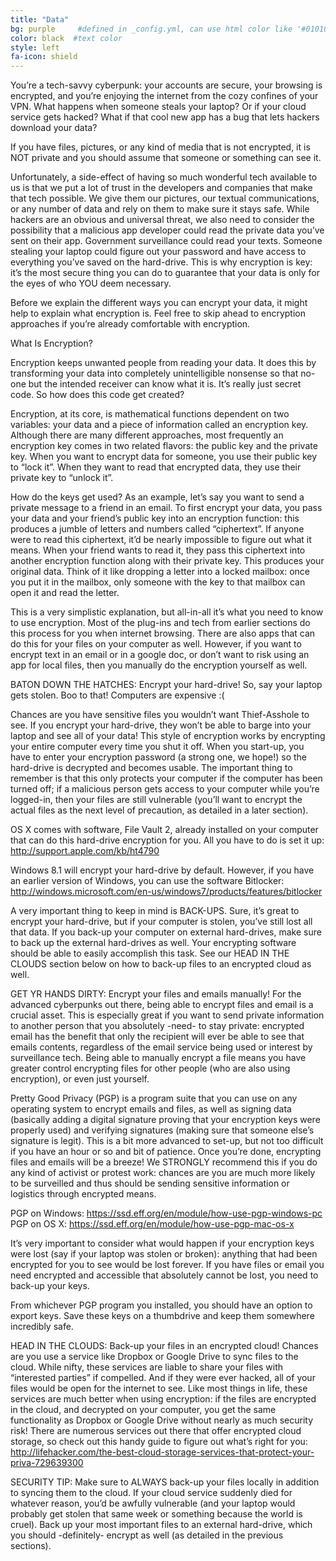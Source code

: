 ```yaml
---
title: "Data"
bg: purple     #defined in _config.yml, can use html color like '#010101'
color: black  #text color
style: left
fa-icon: shield
---
```


You’re a tech-savvy cyberpunk: your accounts are secure, your browsing is encrypted, and you’re enjoying the internet from the cozy confines of your VPN. What happens when someone steals your laptop? Or if your cloud service gets hacked? What if that cool new app has a bug that lets hackers download your data?

If you have files, pictures, or any kind of media that is not encrypted, it is NOT private and you should assume that someone or something can see it.

Unfortunately, a side-effect of having so much wonderful tech available to us is that we put a lot of trust in the developers and companies that make that tech possible. We give them our pictures, our textual communications, or any number of data and rely on them to make sure it stays safe. While hackers are an obvious and universal threat, we also need to consider the possibility that a malicious app developer could read the private data you’ve sent on their app. Government surveillance could read your texts. Someone stealing your laptop could figure out your password and have access to everything you’ve saved on the hard-drive. This is why encryption is key: it’s the most secure thing you can do to guarantee that your data is only for the eyes of who YOU deem necessary.

Before we explain the different ways you can encrypt your data, it might help to explain what encryption is. Feel free to skip ahead to encryption approaches if you’re already comfortable with encryption.

What Is Encryption?


Encryption keeps unwanted people from reading your data. It does this by transforming your data into completely unintelligible nonsense so that no-one but the intended receiver can know what it is. It’s really just secret code. So how does this code get created?

Encryption, at its core, is mathematical functions dependent on two variables: your data and a piece of information called an encryption key. Although there are many different approaches, most frequently an encryption key comes in two related flavors: the public key and the private key. When you want to encrypt data for someone, you use their public key to “lock it”. When they want to read that encrypted data, they use their private key to “unlock it”.

How do the keys get used? As an example, let’s say you want to send a private message to a friend in an email. To first encrypt your data, you pass your data and your friend’s public key into an encryption function: this produces a jumble of letters and numbers called “ciphertext”. If anyone were to read this ciphertext, it’d be nearly impossible to figure out what it means. When your friend wants to read it, they pass this ciphertext into another encryption function along with their private key. This produces your original data. Think of it like dropping a letter into a locked mailbox: once you put it in the mailbox, only someone with the key to that mailbox can open it and read the letter.

This is a very simplistic explanation, but all-in-all it’s what you need to know to use encryption. Most of the plug-ins and tech from earlier sections do this process for you when internet browsing. There are also apps that can do this for your files on your computer as well. However, if you want to encrypt text in an email or in a google doc, or don’t want to risk using an app for local files, then you manually do the encryption yourself as well.

BATON DOWN THE HATCHES: Encrypt your hard-drive!
So, say your laptop gets stolen. Boo to that! Computers are expensive :(

Chances are you have sensitive files you wouldn’t want Thief-Asshole to see. If you encrypt your hard-drive, they won’t be able to barge into your laptop and see all of your data! This style of encryption works by encrypting your entire computer every time you shut it off. When you start-up, you have to enter your encryption password (a strong one, we hope!) so the hard-drive is decrypted and becomes usable. The important thing to remember is that this only protects your computer if the computer has been turned off; if a malicious person gets access to your computer while you’re logged-in, then your files are still vulnerable (you’ll want to encrypt the actual files as the next level of precaution, as detailed in a later section).

OS X comes with software, File Vault 2, already installed on your computer that can do this hard-drive encryption for you. All you have to do is set it up:
http://support.apple.com/kb/ht4790

Windows 8.1 will encrypt your hard-drive by default. However, if you have an earlier version of Windows, you can use the software Bitlocker:
http://windows.microsoft.com/en-us/windows7/products/features/bitlocker

A very important thing to keep in mind is BACK-UPS. Sure, it’s great to encrypt your hard-drive, but if your computer is stolen, you’ve still lost all that data. If you back-up your computer on external hard-drives, make sure to back up the external hard-drives as well. Your encrypting software should be able to easily accomplish this task. See our HEAD IN THE CLOUDS section below on how to back-up files to an encrypted cloud as well.

GET YR HANDS DIRTY: Encrypt your files and emails manually!
For the advanced cyberpunks out there, being able to encrypt files and email is a crucial asset. This is especially great if you want to send private information to another person that you absolutely -need- to stay private: encrypted email has the benefit that only the recipient will ever be able to see that emails contents, regardless of the email service being used or interest by surveillance tech. Being able to manually encrypt a file means you have greater control encrypting files for other people (who are also using encryption), or even just yourself.

Pretty Good Privacy (PGP) is a program suite that you can use on any operating system to encrypt emails and files, as well as signing data (basically adding a digital signature proving that your encryption keys were properly used) and verifying signatures (making sure that someone else’s signature is legit). This is a bit more advanced to set-up, but not too difficult if you have an hour or so and bit of patience. Once you’re done, encrypting files and emails will be a breeze! We STRONGLY recommend this if you do any kind of activist or protest work: chances are you are much more likely to be surveilled and thus should be sending sensitive information or logistics through encrypted means.

PGP on Windows: https://ssd.eff.org/en/module/how-use-pgp-windows-pc
PGP on OS X: https://ssd.eff.org/en/module/how-use-pgp-mac-os-x

It’s very important to consider what would happen if your encryption keys were lost (say if your laptop was stolen or broken): anything that had been encrypted for you to see would be lost forever. If you have files or email you need encrypted and accessible that absolutely cannot be lost, you need to back-up your keys.

From whichever PGP program you installed, you should have an option to export keys. Save these keys on a thumbdrive and keep them somewhere incredibly safe.

HEAD IN THE CLOUDS: Back-up your files in an encrypted cloud!
Chances are you use a service like Dropbox or Google Drive to sync files to the cloud. While nifty, these services are liable to share your files with “interested parties” if compelled. And if they were ever hacked, all of your files would be open for the internet to see. Like most things in life, these services are much better when using encryption: if the files are encrypted in the cloud, and decrypted on your computer, you get the same functionality as Dropbox or Google Drive without nearly as much security risk! There are numerous services out there that offer encrypted cloud storage, so check out this handy guide to figure out what’s right for you: http://lifehacker.com/the-best-cloud-storage-services-that-protect-your-priva-729639300

SECURITY TIP: Make sure to ALWAYS back-up your files locally in addition to syncing them to the cloud. If your cloud service suddenly died for whatever reason, you’d be awfully vulnerable (and your laptop would probably get stolen that same week or something because the world is cruel). Back up your most important files to an external hard-drive, which you should -definitely- encrypt as well (as detailed in the previous sections).
